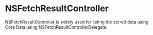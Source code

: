 # NSFetchResultController
NSFetchResultController is widely used for listing the stored data using Core Data using NSFetchResultControllerDelegate.
